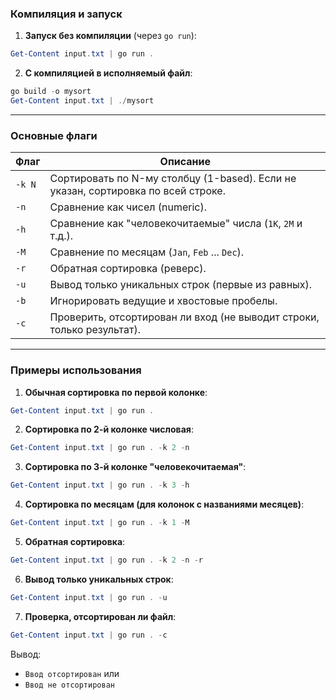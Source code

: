 ### Компиляция и запуск

1. **Запуск без компиляции** (через `go run`):

```powershell
Get-Content input.txt | go run .
```

2. **С компиляцией в исполняемый файл**:

```powershell
go build -o mysort
Get-Content input.txt | ./mysort
```

---

### Основные флаги

| Флаг   | Описание                                                                          |
| ------ | --------------------------------------------------------------------------------- |
| `-k N` | Сортировать по N-му столбцу (1-based). Если не указан, сортировка по всей строке. |
| `-n`   | Сравнение как чисел (numeric).                                                    |
| `-h`   | Сравнение как "человекочитаемые" числа (`1K`, `2M` и т.д.).                       |
| `-M`   | Сравнение по месяцам (`Jan`, `Feb` ... `Dec`).                                    |
| `-r`   | Обратная сортировка (реверс).                                                     |
| `-u`   | Вывод только уникальных строк (первые из равных).                                 |
| `-b`   | Игнорировать ведущие и хвостовые пробелы.                                         |
| `-c`   | Проверить, отсортирован ли вход (не выводит строки, только результат).            |

---

### Примеры использования

1. **Обычная сортировка по первой колонке**:

```powershell
Get-Content input.txt | go run . 
```

2. **Сортировка по 2-й колонке числовая**:

```powershell
Get-Content input.txt | go run . -k 2 -n
```

3. **Сортировка по 3-й колонке "человекочитаемая"**:

```powershell
Get-Content input.txt | go run . -k 3 -h
```

4. **Сортировка по месяцам (для колонок с названиями месяцев)**:

```powershell
Get-Content input.txt | go run . -k 1 -M
```

5. **Обратная сортировка**:

```powershell
Get-Content input.txt | go run . -k 2 -n -r
```

6. **Вывод только уникальных строк**:

```powershell
Get-Content input.txt | go run . -u
```

7. **Проверка, отсортирован ли файл**:

```powershell
Get-Content input.txt | go run . -c
```

Вывод:

* `Ввод отсортирован` или
* `Ввод не отсортирован`
